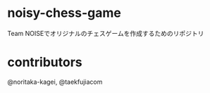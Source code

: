 # noisy-chess-game
Team NOISEでオリジナルのチェスゲームを作成するためのリポジトリ   

# contributors
@noritaka-kagei, @taekfujiacom

# 
